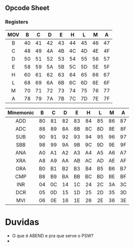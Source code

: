 
## Opcode Sheet
### Registers
| MOV |  B  |  C  |  D  |  E  |  H  |  L  |  M  |  A  |
| :-: | :-: | :-: | :-: | :-: | :-: | :-: | :-: | :-: |
|  B  | 40  | 41  | 42  | 43  | 44  | 45  | 46  | 47  |
|  C  | 48  | 49  | 4A  | 4B  | 4C  | 4D  | 4E  | 4F  |
|  D  | 50  | 51  | 52  | 53  | 54  | 55  | 56  | 57  |
|  E  | 58  | 59  | 5A  | 5B  | 5C  | 5D  | 5E  | 5F  |
|  H  | 60  | 61  | 62  | 63  | 64  | 65  | 66  | 67  |
|  L  | 68  | 69  | 6A  | 6B  | 6C  | 6D  | 6E  | 6F  |
|  M  | 70  | 71  | 72  | 73  | 74  | 75  | 76  | 77  |
|  A  | 78  | 79  | 7A  | 7B  | 7C  | 7D  | 7E  | 7F  |

| Minemonic |  B  |  C  |  D  |  E  |  H  |  L  |  M  |  A  |
| :-------: | :-: | :-: | :-: | :-: | :-: | :-: | :-: | :-: |
|    ADD    | 80  | 81  | 82  | 83  | 84  | 85  | 86  | 87  |
|    ADC    | 88  | 89  | 8A  | 8B  | 8C  | 8D  | 8E  | 8F  |
|    SUB    | 90  | 91  | 92  | 93  | 94  | 95  | 96  | 97  |
|    SBB    | 98  | 99  | 9A  | 9B  | 9C  | 9D  | 9E  | 9F  |
|    ANA    | A0  | A1  | A2  | A3  | A4  | A5  | A6  | A7  |
|    XRA    | A8  | A9  | AA  | AB  | AC  | AD  | AE  | AF  |
|    ORA    | B0  | B1  | B2  | B3  | B4  | B5  | B6  | B7  |
|    CMP    | B8  | B9  | BA  | BB  | BC  | BD  | BE  | BF  |
|    INR    | 04  | 0C  | 14  | 1C  | 24  | 2C  | 3A  | 3C  |
|    DCR    | 05  | 0D  | 15  | 1D  | 25  | 2D  | 35  | 3D  |
|    MVI    | 06  | 0E  | 16  | 1E  | 26  | 2E  | 36  | 3E  |
# Duvidas

+ O que é ABEND e pra que serve o PSW?
+ 